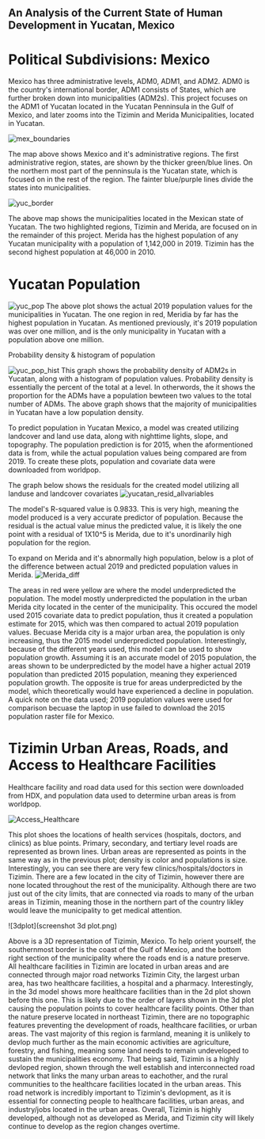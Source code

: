 ## An Analysis of the Current State of Human Development in Yucatan, Mexico 

# Political Subdivisions: Mexico
Mexico has three administrative levels, ADM0, ADM1, and ADM2. ADM0 is the country's international border, ADM1 consists of States, which are further broken down into municipalities (ADM2s). This project focuses on the ADM1 of Yucatan located in the Yucatan Penninsula in the Gulf of Mexico, and later zooms into the Tizimin and Merida Municipalities, located in Yucatan.

![mex_boundaries](mex.png)

The map above shows Mexico and it's administrative regions. The first administrative region, states, are shown by the thicker green/blue lines. On the northern most part of the penninsula is the Yucatan state, which is focused on in the rest of the region. The fainter blue/purple lines divide the states into municipalities. 

![yuc_border](Yuc_borders.png)

The above map shows the municipalities located in the Mexican state of Yucatan. The two highlighted regions, Tizimin and Merida, are focused on in the remainder of this project. Merida has the highest population of any Yucatan municipality with a population of 1,142,000 in 2019. Tizimin has the second highest population at 46,000 in 2010.
 
# Yucatan Population

![yuc_pop](Yuc_pop.png)
The above plot shows the actual 2019 population values for the municipalities in Yucatan. The one region in red, Meridia by far has the highest population in Yucatan. As mentioned previously, it's 2019 population was over one million, and is the only municipality in Yucatan with a population above one million.

Probability density & histogram of population

![yuc_pop_hist](yucatan_pop_both.png)
This graph shows the probability density of ADM2s in Yucatan, along with a histogram of population values. Probability density is essentially the percent of the total at a level. In otherwords, the it shows the proportion for the ADMs have a population bewteen two values to the total number of ADMs. The above graph shows that the majority of municipalities in Yucatan have a low population density. 

  To predict population in Yucatan Mexico, a model was created utilizing landcover and land use data, along with nighttime lights, slope, and topography. The population prediction is for 2015, when the aformentioned data is from, while the actual population values being compared are from 2019. To create these plots, population and covariate data were downloaded from worldpop.
  
The graph below shows the residuals for the created model utilizing all landuse and landcover covariates
![yucatan_resid_allvariables](yucatan_resid_all.png)

The model's R-squared value is 0.9833. This is very high, meaning the model produced is a very accurate predictor of population. Because the residual is the actual value minus the predicted value, it is likely the one point with a residual of 1X10^5 is Merida, due to it's unordinarily high population for the region.

To expand on Merida and it's abnormally high population, below is a plot of the difference between actual 2019 and predicted population values in Merida.
![Merida_diff](merida_diff.png)

The areas in red were yellow are where the model underpredicted the population. The model mostly underpredicted the population in the urban Merida city located in the center of the municipality. This occured the model used 2015 covariate data to predict population, thus it created a population estimate for 2015, which was then compared to actual 2019 population values. Becuase Merida city is a major urban area, the population is only increasing, thus the 2015 model underpredicted population. Interestingly, because of the different years used, this model can be used to show population growth. Assuming it is an accurate model of 2015 population, the areas shown to be underpredicted by the model have a higher actual 2019 population than predicted 2015 population, meaning they experienced population growth. The opposite is true for areas underpredicted by the model, which theoretically would have experienced a decline in population.
  A quick note on the data used; 2019 population values were used for comparison becuase the laptop in use failed to download the 2015 population raster file for Mexico.
  
# Tizimin Urban Areas, Roads, and Access to Healthcare Facilities

  Healthcare facility and road data used for this section were downloaded from HDX, and population data used to determine urban areas is from worldpop.

![Access_Healthcare](tizimin_access_healthcare.png)

This plot shoes the locations of health services (hospitals, doctors, and clinics) as blue points. Primary, secondary, and tertiary level roads are represented as brown lines. Urban areas are represented as points in the same way as in the previous plot; density is color and populations is size.
Interestingly, you can see there are very few clinics/hospitals/doctors in Tizimin. There are a few located in the city of Tizimin, however there are none located throughout the rest of the municipality. Although there are two just out of the city limits, that are connected via roads to many of the urban areas in Tizimin, meaning those in the northern part of the country likley would leave the municipality to get medical attention.

![3dplot](screenshot 3d plot.png)

Above is a 3D representation of Tizimin, Mexico. To help orient yourself, the southernmost border is the coast of the Gulf of Mexico, and the bottom right section of the municipality where the roads end is a nature preserve.
All healthcare facilities in Tizimin are located in urban areas and are connected through major road networks Tizimin City, the largest urban area, has two healthcare facilities, a hospital and a pharmacy.
Interestingly, in the 3d model shows more healthcare facilities than in the 2d plot shown before this one. This is likely due to the order of layers shown in the 3d plot causing the population points to cover healthcare facility points. 
Other than the nature preserve located in northeast Tizimin, there are no topographic features preventing the development of roads, healthcare facilities, or urban areas. The vast majority of this region is farmland, meaning it is unlikely to devlop much further as the main economic activities are agriculture, forestry, and fishing, meaning some land needs to remain undeveloped to sustain the municipalities economy. That being said, Tizimin is a highly devloped region, shown through the well establish and interconnected road network that links the many urban areas to eachother, and the rural communities to the healthcare facilities located in the urban areas. This road network is incredibly important to Tizimin's devlopment, as it is essential for connecting people to healthcare facilities, urban areas, and industry/jobs located in the urban areas. Overall, Tizimin is highly developed, although not as developed as Merida, and Tizimin city will likely continue to develop as the region changes overtime.


